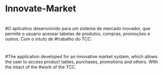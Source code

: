 # Innovate-Market
#
#O aplicativo desenvolvido para um sistema de mercado inovador, que permite o usuario acessar tabelas de produtos, compras, promoções e outros. Com o intuto de #trabalho do TCC.
#
#
#The application developed for an innovative market system, which allows the user to access product tables, purchases, promotions and others. With the intact of the #work of the TCC.
#

